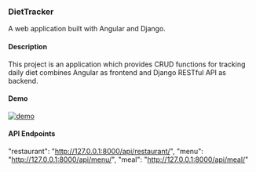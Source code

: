 ### DietTracker

A web application built with Angular and Django.

#### Description
This project is an application which provides CRUD functions for tracking daily diet combines Angular as frontend and Django RESTful API as backend.

#### Demo
[![demo](https://img.youtube.com/vi/KOnJGQGWMdU/hqdefault.jpg)](https://youtu.be/KOnJGQGWMdU)

#### API Endpoints
"restaurant": "http://127.0.0.1:8000/api/restaurant/",
"menu": "http://127.0.0.1:8000/api/menu/",
"meal": "http://127.0.0.1:8000/api/meal/"